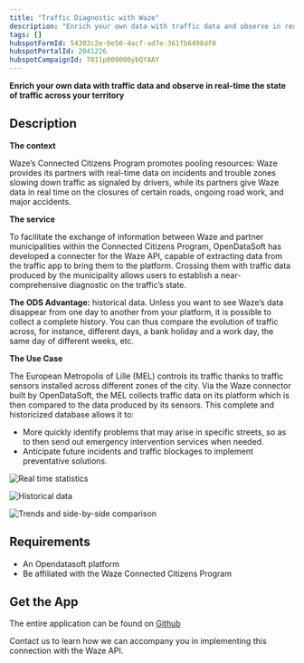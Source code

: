 ```yaml
---
title: "Traffic Diagnostic with Waze"
description: "Enrich your own data with traffic data and observe in real-time the state of traffic across your territory"
tags: []
hubspotFormId: 54303c2e-0e50-4acf-ad7e-361fb6498df0
hubspotPortalId: 2041226
hubspotCampaignId: 7011p000000ybQYAAY
---
```


**Enrich your own data with traffic data and observe in real-time the state of traffic across your territory**

## Description

**The context**

Waze’s Connected Citizens Program promotes pooling resources: Waze provides its partners with real-time data on incidents and trouble zones slowing down traffic as signaled by drivers, while its partners give Waze data in real time on the closures of certain roads, ongoing road work, and major accidents.

**The service**

To facilitate the exchange of information between Waze and partner municipalities within the Connected Citizens Program, OpenDataSoft has developed a connecter for the Waze API, capable of extracting data from the traffic app to bring them to the platform. Crossing them with traffic data produced by the municipality allows users to establish a near-comprehensive diagnostic on the traffic’s state.

**The ODS Advantage:** historical data. Unless you want to see Waze’s data disappear from one day to another from your platform, it is possible to collect a complete history. You can thus compare the evolution of traffic across, for instance, different days, a bank holiday and a work day, the same day of different weeks, etc.

**The Use Case**

The European Metropolis of Lille (MEL) controls its traffic thanks to traffic sensors installed across different zones of the city. Via the Waze connector built by OpenDataSoft, the MEL collects traffic data on its platform which is then compared to the data produced by its sensors. This complete and historicized database allows it to:

- More quickly identify problems that may arise in specific streets, so as to then send out emergency intervention services when needed.
- Anticipate future incidents and traffic blockages to implement preventative solutions.

![Real time statistics](https://odsplus.opendatasoft.com/api/v2/catalog/datasets/ods-plus-content-en/files/410a5b74392503b60d0dbefad0f0c3b6)

![Historical data](https://odsplus.opendatasoft.com/api/v2/catalog/datasets/ods-plus-content-en/files/0df45acabd09f5d88fb7e7c1283d7dda)

![Trends and side-by-side comparison](https://odsplus.opendatasoft.com/api/v2/catalog/datasets/ods-plus-content-en/files/d3935cf2ce6578deca41d6aa6da64893)

## Requirements

- An Opendatasoft platform
- Be affiliated with the Waze Connected Citizens Program

## Get the App

The entire application can be found on [Github](https://github.com/opendatasoft/odsapps-waze)

Contact us to learn how we can accompany you in implementing this connection with the Waze API.